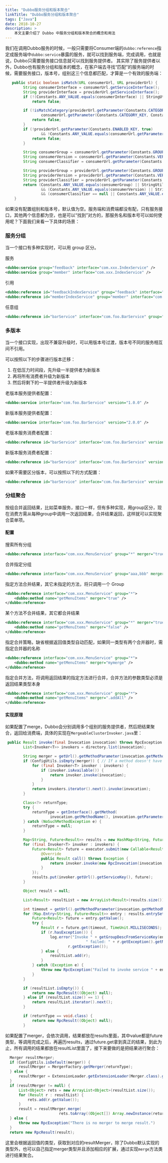 ```yaml
---
title: "Dubbo服务分组和版本聚合"
linkTitle: "Dubbo服务分组和版本聚合"
tags: ["Java"]
date: 2018-10-27
description: >
    本文主要介绍了 Dubbo 中服务分组和版本聚合的概念和用法
---
```


我们在调用Dubbo服务的时候，一般只需要将Consumer端的`dubbo:reference`指定成服务端中`dubbo:service`暴露的服务，就可以找到服务端，完成调用，也就是说，Dubbo只需要服务接口信息就可以找到服务提供者。
其实除了服务提供者以外，Dubbo也有服务分组和版本的概念，在客户端去寻找“匹配”的服务端的时候，需要服务接口，版本号，组别这三个信息都匹配，才算是一个有效的服务端：

```java
   public static boolean isMatch(URL consumerUrl, URL providerUrl) {
        String consumerInterface = consumerUrl.getServiceInterface();
        String providerInterface = providerUrl.getServiceInterface();
        if (!(Constants.ANY_VALUE.equals(consumerInterface) || StringUtils.isEquals(consumerInterface, providerInterface)))
            return false;

        if (!isMatchCategory(providerUrl.getParameter(Constants.CATEGORY_KEY, Constants.DEFAULT_CATEGORY),
                consumerUrl.getParameter(Constants.CATEGORY_KEY, Constants.DEFAULT_CATEGORY))) {
            return false;
        }
        if (!providerUrl.getParameter(Constants.ENABLED_KEY, true)
                && !Constants.ANY_VALUE.equals(consumerUrl.getParameter(Constants.ENABLED_KEY))) {
            return false;
        }

        String consumerGroup = consumerUrl.getParameter(Constants.GROUP_KEY);
        String consumerVersion = consumerUrl.getParameter(Constants.VERSION_KEY);
        String consumerClassifier = consumerUrl.getParameter(Constants.CLASSIFIER_KEY, Constants.ANY_VALUE);

        String providerGroup = providerUrl.getParameter(Constants.GROUP_KEY);
        String providerVersion = providerUrl.getParameter(Constants.VERSION_KEY);
        String providerClassifier = providerUrl.getParameter(Constants.CLASSIFIER_KEY, Constants.ANY_VALUE);
        return (Constants.ANY_VALUE.equals(consumerGroup) || StringUtils.isEquals(consumerGroup, providerGroup) || StringUtils.isContains(consumerGroup, providerGroup))
                && (Constants.ANY_VALUE.equals(consumerVersion) || StringUtils.isEquals(consumerVersion, providerVersion))
                && (consumerClassifier == null || Constants.ANY_VALUE.equals(consumerClassifier) || StringUtils.isEquals(consumerClassifier, providerClassifier));
    }
```
如果没有配置组别和版本号，默认值为空。服务端和消费端都没有配，只有服务接口，其他两个信息都为空，也是可以“找到”对方的，那服务名和版本号可以如何使用呢？下面我们来看一下具体的场景：
### 服务分组  
当一个接口有多种实现时，可以用 group 区分。

服务

```xml
<dubbo:service group="feedback" interface="com.xxx.IndexService" />
<dubbo:service group="member" interface="com.xxx.IndexService" />
```
引用  

```xml
<dubbo:reference id="feedbackIndexService" group="feedback" interface="com.xxx.IndexService" />
<dubbo:reference id="memberIndexService" group="member" interface="com.xxx.IndexService" />
```

任意组

```xml
<dubbo:reference id="barService" interface="com.foo.BarService" group="*" />
```

### 多版本  
当一个接口实现，出现不兼容升级时，可以用版本号过渡，版本号不同的服务相互间不引用。

可以按照以下的步骤进行版本迁移：

1. 在低压力时间段，先升级一半提供者为新版本
1. 再将所有消费者升级为新版本
1. 然后将剩下的一半提供者升级为新版本

老版本服务提供者配置：  

```xml
<dubbo:service interface="com.foo.BarService" version="1.0.0" />  
```
    
新版本服务提供者配置：

```xml
<dubbo:service interface="com.foo.BarService" version="2.0.0" />
```

老版本服务消费者配置：

```xml
<dubbo:reference id="barService" interface="com.foo.BarService" version="1.0.0" />
```

新版本服务消费者配置：

```xml
<dubbo:reference id="barService" interface="com.foo.BarService" version="2.0.0" />
```

如果不需要区分版本，可以按照以下的方式配置：

```xml
<dubbo:reference id="barService" interface="com.foo.BarService" version="*" /> 
```


### 分组聚合

按组合并返回结果，比如菜单服务，接口一样，但有多种实现，用group区分，现在消费方需从每种group中调用一次返回结果，合并结果返回，这样就可以实现聚合菜单项。

#### 配置  
搜索所有分组

```xml
<dubbo:reference interface="com.xxx.MenuService" group="*" merger="true" />
```

合并指定分组

```xml
<dubbo:reference interface="com.xxx.MenuService" group="aaa,bbb" merger="true" />
```

指定方法合并结果，其它未指定的方法，将只调用一个 Group

```xml
<dubbo:reference interface="com.xxx.MenuService" group="*">
    <dubbo:method name="getMenuItems" merger="true" />
</dubbo:reference>

```

某个方法不合并结果，其它都合并结果

```xml
<dubbo:reference interface="com.xxx.MenuService" group="*" merger="true">
    <dubbo:method name="getMenuItems" merger="false" />
</dubbo:reference>

```

指定合并策略，缺省根据返回值类型自动匹配，如果同一类型有两个合并器时，需指定合并器的名称

```xml
<dubbo:reference interface="com.xxx.MenuService" group="*">
    <dubbo:method name="getMenuItems" merger="mymerge" />
</dubbo:reference>
```
指定合并方法，将调用返回结果的指定方法进行合并，合并方法的参数类型必须是返回结果类型本身

```xml
<dubbo:reference interface="com.xxx.MenuService" group="*">
    <dubbo:method name="getMenuItems" merger=".addAll" />
</dubbo:reference>  
```
    
#### 实现原理  
如果配置了merge，Dubbo会分别调用多个组别的服务提供者，然后把结果聚合，返回给消费端，具体的实现在`MergeableClusterInvoker.java`里：  

```java
 public Result invoke(final Invocation invocation) throws RpcException {
        List<Invoker<T>> invokers = directory.list(invocation);

        String merger = getUrl().getMethodParameter(invocation.getMethodName(), Constants.MERGER_KEY);
        if (ConfigUtils.isEmpty(merger)) { // If a method doesn't have a merger, only invoke one Group
            for (final Invoker<T> invoker : invokers) {
                if (invoker.isAvailable()) {
                    return invoker.invoke(invocation);
                }
            }
            return invokers.iterator().next().invoke(invocation);
        }

        Class<?> returnType;
        try {
            returnType = getInterface().getMethod(
                    invocation.getMethodName(), invocation.getParameterTypes()).getReturnType();
        } catch (NoSuchMethodException e) {
            returnType = null;
        }

        Map<String, Future<Result>> results = new HashMap<String, Future<Result>>();
        for (final Invoker<T> invoker : invokers) {
            Future<Result> future = executor.submit(new Callable<Result>() {
                @Override
                public Result call() throws Exception {
                    return invoker.invoke(new RpcInvocation(invocation, invoker));
                }
            });
            results.put(invoker.getUrl().getServiceKey(), future);
        }

        Object result = null;

        List<Result> resultList = new ArrayList<Result>(results.size());

        int timeout = getUrl().getMethodParameter(invocation.getMethodName(), Constants.TIMEOUT_KEY, Constants.DEFAULT_TIMEOUT);
        for (Map.Entry<String, Future<Result>> entry : results.entrySet()) {
            Future<Result> future = entry.getValue();
            try {
                Result r = future.get(timeout, TimeUnit.MILLISECONDS);
                if (r.hasException()) {
                    log.error("Invoke " + getGroupDescFromServiceKey(entry.getKey()) + 
                                    " failed: " + r.getException().getMessage(), 
                            r.getException());
                } else {
                    resultList.add(r);
                }
            } catch (Exception e) {
                throw new RpcException("Failed to invoke service " + entry.getKey() + ": " + e.getMessage(), e);
            }
        }

        if (resultList.isEmpty()) {
            return new RpcResult((Object) null);
        } else if (resultList.size() == 1) {
            return resultList.iterator().next();
        }

        if (returnType == void.class) {
            return new RpcResult((Object) null);
        }
```
如果配置了merger，会依次调用，结果都放在results里面，其中value都是future类型，等调用完成之后，再遍历results，通过future.get拿到真正的结果，到此为止，所有调用的结果都放在resultList里面了，接下来要做的是把结果进行聚合： 

```java
  Merger resultMerger;
  if (ConfigUtils.isDefault(merger)) {
      resultMerger = MergerFactory.getMerger(returnType);
  } else {
      resultMerger = ExtensionLoader.getExtensionLoader(Merger.class).getExtension(merger);
  }
  if (resultMerger != null) {
      List<Object> rets = new ArrayList<Object>(resultList.size());
      for (Result r : resultList) {
          rets.add(r.getValue());
      }
      result = resultMerger.merge(
                        rets.toArray((Object[]) Array.newInstance(returnType, 0)));
  } else {
      throw new RpcException("There is no merger to merge result.")
  }
  return new RpcResult(result);
```
这里会根据返回值的类型，获取到对应的resultMerger，除了Dubbo默认实现的类型外，也可以自己指定merger类型并且添加相应的扩展，通过实现`merge`方法类进行结果聚合。